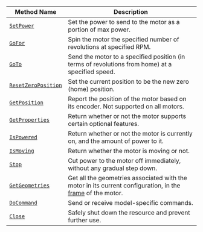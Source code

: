 <!-- prettier-ignore -->
Method Name | Description
----------- | -----------
[`SetPower`](/platform/build/configure/components/motor/#setpower) | Set the power to send to the motor as a portion of max power.
[`GoFor`](/platform/build/configure/components/motor/#gofor) | Spin the motor the specified number of revolutions at specified RPM.
[`GoTo`](/platform/build/configure/components/motor/#goto) | Send the motor to a specified position (in terms of revolutions from home) at a specified speed.
[`ResetZeroPosition`](/platform/build/configure/components/motor/#resetzeroposition) | Set the current position to be the new zero (home) position.
[`GetPosition`](/platform/build/configure/components/motor/#getposition) | Report the position of the motor based on its encoder. Not supported on all motors.
[`GetProperties`](/platform/build/configure/components/motor/#getproperties) | Return whether or not the motor supports certain optional features.
[`IsPowered`](/platform/build/configure/components/motor/#ispowered) | Return whether or not the motor is currently on, and the amount of power to it.
[`IsMoving`](/platform/build/configure/components/motor/#ismoving) | Return whether the motor is moving or not.
[`Stop`](/platform/build/configure/components/motor/#stop) | Cut power to the motor off immediately, without any gradual step down.
[`GetGeometries`](/platform/build/configure/components/motor/#getgeometries) | Get all the geometries associated with the motor in its current configuration, in the [frame](/platform/build/configure/services/frame-system/) of the motor.
[`DoCommand`](/platform/build/configure/components/motor/#docommand) | Send or receive model-specific commands.
[`Close`](/platform/build/configure/components/motor/#close) | Safely shut down the resource and prevent further use.
